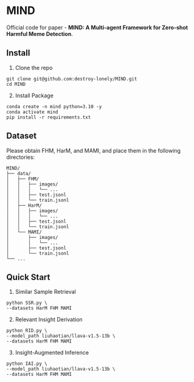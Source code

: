 # MIND
Official code for paper - **MIND: A Multi-agent Framework for Zero-shot Harmful Meme Detection**.

## Install

1. Clone the repo
```
git clone git@github.com:destroy-lonely/MIND.git
cd MIND
```

2. Install Package
```
conda create -n mind python=3.10 -y
conda activate mind
pip install -r requirements.txt
```

## Dataset

Please obtain FHM, HarM, and MAMI, and place them in the following directories: 
```
MIND/
├── data/
│   ├── FHM/
│   │   ├── images/
│   │   │   └── ...
│   │   ├── test.jsonl
│   │   └── train.jsonl
│   ├── HarM/
│   │   ├── images/
│   │   │   └── ...
│   │   ├── test.jsonl
│   │   └── train.jsonl
│   └── MAMI/
│       ├── images/
│       │   └── ...
│       ├── test.jsonl
│       └── train.jsonl
└── ...
```

## Quick Start

1. Similar Sample Retrieval
```
python SSR.py \
--datasets HarM FHM MAMI
```

2. Relevant Insight Derivation
```
python RID.py \
--model_path liuhaotian/llava-v1.5-13b \
--datasets HarM FHM MAMI
```

3. Insight-Augmented Inference
```
python IAI.py \
--model_path liuhaotian/llava-v1.5-13b \
--datasets HarM FHM MAMI
```
